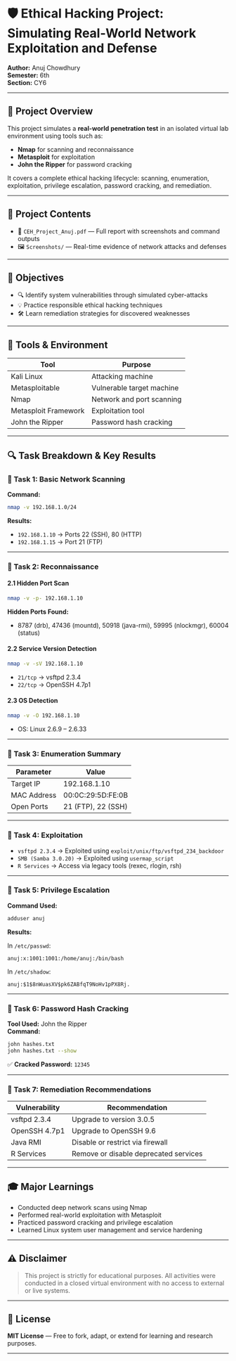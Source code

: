 # 🛡️ Ethical Hacking Project: Simulating Real-World Network Exploitation and Defense

**Author:** Anuj Chowdhury  
**Semester:** 6th  
**Section:** CY6

---

## 📘 Project Overview

This project simulates a **real-world penetration test** in an isolated virtual lab environment using tools such as:

- **Nmap** for scanning and reconnaissance  
- **Metasploit** for exploitation  
- **John the Ripper** for password cracking  

It covers a complete ethical hacking lifecycle: scanning, enumeration, exploitation, privilege escalation, password cracking, and remediation.

---

## 📂 Project Contents

- 📄 `CEH_Project_Anuj.pdf` — Full report with screenshots and command outputs  
- 🖼️ `Screenshots/` — Real-time evidence of network attacks and defenses  

---

## 🎯 Objectives

- 🔍 Identify system vulnerabilities through simulated cyber-attacks  
- 💡 Practice responsible ethical hacking techniques  
- 🛠️ Learn remediation strategies for discovered weaknesses  

---

## 🧰 Tools & Environment

| Tool              | Purpose                        |
|------------------|--------------------------------|
| Kali Linux        | Attacking machine              |
| Metasploitable     | Vulnerable target machine      |
| Nmap              | Network and port scanning      |
| Metasploit Framework | Exploitation tool             |
| John the Ripper   | Password hash cracking         |

---

## 🔍 Task Breakdown & Key Results

### 🔹 Task 1: Basic Network Scanning
**Command:**
```bash
nmap -v 192.168.1.0/24
```
**Results:**
- `192.168.1.10` → Ports 22 (SSH), 80 (HTTP)
- `192.168.1.15` → Port 21 (FTP)

---

### 🔹 Task 2: Reconnaissance

#### 2.1 Hidden Port Scan
```bash
nmap -v -p- 192.168.1.10
```
**Hidden Ports Found:**
- 8787 (drb), 47436 (mountd), 50918 (java-rmi), 59995 (nlockmgr), 60004 (status)

#### 2.2 Service Version Detection
```bash
nmap -v -sV 192.168.1.10
```
- `21/tcp` → vsftpd 2.3.4  
- `22/tcp` → OpenSSH 4.7p1  

#### 2.3 OS Detection
```bash
nmap -v -O 192.168.1.10
```
- OS: Linux 2.6.9 – 2.6.33

---

### 🔹 Task 3: Enumeration Summary

| Parameter      | Value                         |
|----------------|-------------------------------|
| Target IP      | 192.168.1.10                  |
| MAC Address    | 00:0C:29:5D:FE:0B             |
| Open Ports     | 21 (FTP), 22 (SSH)            |

---

### 🔹 Task 4: Exploitation

- `vsftpd 2.3.4` → Exploited using `exploit/unix/ftp/vsftpd_234_backdoor`  
- `SMB (Samba 3.0.20)` → Exploited using `usermap_script`  
- `R Services` → Access via legacy tools (rexec, rlogin, rsh)  

---

### 🔹 Task 5: Privilege Escalation

**Command Used:**
```bash
adduser anuj
```

**Results:**

In `/etc/passwd`:
```
anuj:x:1001:1001:/home/anuj:/bin/bash
```

In `/etc/shadow`:
```
anuj:$1$8nWuasXV$pk6ZABfqT9NoHv1pPX8Rj.
```

---

### 🔹 Task 6: Password Hash Cracking

**Tool Used:** John the Ripper  
**Command:**
```bash
john hashes.txt
john hashes.txt --show
```

✅ **Cracked Password:** `12345`

---

### 🔹 Task 7: Remediation Recommendations

| Vulnerability    | Recommendation                        |
|------------------|----------------------------------------|
| vsftpd 2.3.4      | Upgrade to version 3.0.5              |
| OpenSSH 4.7p1     | Upgrade to OpenSSH 9.6                |
| Java RMI          | Disable or restrict via firewall      |
| R Services        | Remove or disable deprecated services |

---

## 🎓 Major Learnings

- Conducted deep network scans using Nmap  
- Performed real-world exploitation with Metasploit  
- Practiced password cracking and privilege escalation  
- Learned Linux system user management and service hardening  

---

## ⚠️ Disclaimer

> This project is strictly for educational purposes. All activities were conducted in a closed virtual environment with no access to external or live systems.

---

## 📜 License

**MIT License** — Free to fork, adapt, or extend for learning and research purposes.

---
